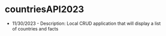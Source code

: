 # countriesAPI2023

- 11/30/2023 -
  Description: Local CRUD application that will display a list of countries and facts 

